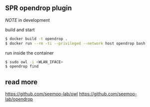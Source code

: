 ## SPR opendrop plugin

*NOTE* in development

build and start
```sh
$ docker build -t opendrop .
$ docker run --rm -ti --privileged --network host opendrop bash
```

run inside the container
```sh
$ sudo owl -i <WLAN_IFACE>
$ opendrop find
```

## read more
https://github.com/seemoo-lab/owl
https://github.com/seemoo-lab/opendrop
